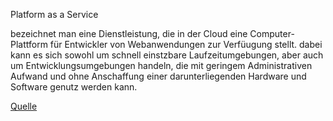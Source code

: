 Platform as a Service

bezeichnet man eine Dienstleistung, die in der Cloud eine Computer-Plattform für Entwickler von Webanwendungen zur Verfüugung stellt. dabei kann es sich sowohl um schnell einstzbare Laufzeitumgebungen, aber auch um Entwicklungsumgebungen handeln, die mit geringem Administrativen Aufwand und ohne Anschaffung einer darunterliegenden Hardware und Software genutz werden kann.

[Quelle](https://de.wikipedia.org/wiki/Platform_as_a_Service)

